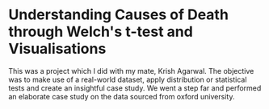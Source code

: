 # Understanding Causes of Death through Welch's t-test and Visualisations
This was a project which I did with my mate, Krish Agarwal. The objective was to make use of a real-world dataset, apply distribution or statistical tests and create an insightful case study. We went a step far and performed an elaborate case study on the data sourced from oxford university.

